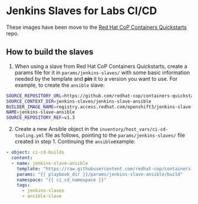 # Jenkins Slaves for Labs CI/CD

These images have been move to the [Red Hat CoP Containers Quickstarts](https://github.com/redhat-cop/containers-quickstarts/tree/master/jenkins-slaves) repo.

## How to build the slaves 
1. When using a slave from Red Hat CoP Containers Quickstarts, create a params file for it in `params/jenkins-slaves/` with some basic information needed by the template and **pin** it to a version you want to use. For example, to create the `ansible` slave:
```bash
SOURCE_REPOSITORY_URL=https://github.com/redhat-cop/containers-quickstarts
SOURCE_CONTEXT_DIR=jenkins-slaves/jenkins-slave-ansible
BUILDER_IMAGE_NAME=registry.access.redhat.com/openshift3/jenkins-slave-base-rhel7:v3.10
NAME=jenkins-slave-ansible
SOURCE_REPOSITORY_REF=v1.3
```

2. Create a new Ansible object in the `inventory/host_vars/ci-cd-tooling.yml` file as follows, pointing to the `params/jenkins-slaves/` file  created in step 1. Continuing the `ansible`example:
```yaml
- object: ci-cd-builds
  content:
  - name: jenkins-slave-ansible
    template: "https://raw.githubusercontent.com/redhat-cop/containers-quickstarts/v1.1/jenkins-slaves/templates/jenkins-slave-generic-template.yml"
    params: "{{ playbook_dir }}/params/jenkins-slave-ansible/build"
    namespace: "{{ ci_cd_namespace }}"
    tags:
      - jenkins-slaves
      - ansible-slave
```